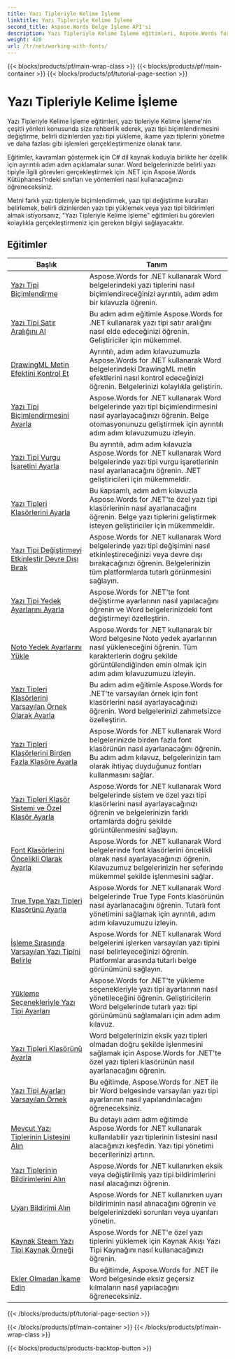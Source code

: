 ```yaml
---
title: Yazı Tipleriyle Kelime İşleme
linktitle: Yazı Tipleriyle Kelime İşleme
second_title: Aspose.Words Belge İşleme API'si
description: Yazı Tipleriyle Kelime İşleme eğitimleri, Aspose.Words for .NET ile Word'de yazı tipleriyle nasıl çalışacağınızı öğretir. Biçimlendirme, ikameler, bildirimler ve daha fazlası.
weight: 420
url: /tr/net/working-with-fonts/
---
```


{{< blocks/products/pf/main-wrap-class >}}
{{< blocks/products/pf/main-container >}}
{{< blocks/products/pf/tutorial-page-section >}}

# Yazı Tipleriyle Kelime İşleme


Yazı Tipleriyle Kelime İşleme eğitimleri, yazı tipleriyle Kelime İşleme'nin çeşitli yönleri konusunda size rehberlik ederek, yazı tipi biçimlendirmesini değiştirme, belirli dizinlerden yazı tipi yükleme, ikame yazı tiplerini yönetme ve daha fazlası gibi işlemleri gerçekleştirmenize olanak tanır.

Eğitimler, kavramları göstermek için C# dil kaynak koduyla birlikte her özellik için ayrıntılı adım adım açıklamalar sunar. Word belgelerinizde belirli yazı tipiyle ilgili görevleri gerçekleştirmek için .NET için Aspose.Words Kütüphanesi'ndeki sınıfları ve yöntemleri nasıl kullanacağınızı öğreneceksiniz.

Metni farklı yazı tipleriyle biçimlendirmek, yazı tipi değiştirme kuralları belirlemek, belirli dizinlerden yazı tipi yüklemek veya yazı tipi bildirimleri almak istiyorsanız, "Yazı Tipleriyle Kelime İşleme" eğitimleri bu görevleri kolaylıkla gerçekleştirmeniz için gereken bilgiyi sağlayacaktır.

 ## Eğitimler
| Başlık | Tanım |
| --- | --- |
| [Yazı Tipi Biçimlendirme](./font-formatting/) | Aspose.Words for .NET kullanarak Word belgelerindeki yazı tiplerini nasıl biçimlendireceğinizi ayrıntılı, adım adım bir kılavuzla öğrenin. |
| [Yazı Tipi Satır Aralığını Al](./get-font-line-spacing/) | Bu adım adım eğitimle Aspose.Words for .NET kullanarak yazı tipi satır aralığını nasıl elde edeceğinizi öğrenin. Geliştiriciler için mükemmel. |
| [DrawingML Metin Efektini Kontrol Et](./check-drawingml-text-effect/) | Ayrıntılı, adım adım kılavuzumuzla Aspose.Words for .NET kullanarak Word belgelerindeki DrawingML metin efektlerini nasıl kontrol edeceğinizi öğrenin. Belgelerinizi kolaylıkla geliştirin. |
| [Yazı Tipi Biçimlendirmesini Ayarla](./set-font-formatting/) | Aspose.Words for .NET kullanarak Word belgelerinde yazı tipi biçimlendirmesini nasıl ayarlayacağınızı öğrenin. Belge otomasyonunuzu geliştirmek için ayrıntılı adım adım kılavuzumuzu izleyin. |
| [Yazı Tipi Vurgu İşaretini Ayarla](./set-font-emphasis-mark/) | Bu ayrıntılı, adım adım kılavuzla Aspose.Words for .NET kullanarak Word belgelerinde yazı tipi vurgu işaretlerinin nasıl ayarlanacağını öğrenin. .NET geliştiricileri için mükemmeldir. |
| [Yazı Tipleri Klasörlerini Ayarla](./set-fonts-folders/) | Bu kapsamlı, adım adım kılavuzla Aspose.Words for .NET'te özel yazı tipi klasörlerinin nasıl ayarlanacağını öğrenin. Belge yazı tiplerini geliştirmek isteyen geliştiriciler için mükemmeldir. |
| [Yazı Tipi Değiştirmeyi Etkinleştir Devre Dışı Bırak](./enable-disable-font-substitution/) | Aspose.Words for .NET kullanarak Word belgelerinde yazı tipi değişimini nasıl etkinleştireceğinizi veya devre dışı bırakacağınızı öğrenin. Belgelerinizin tüm platformlarda tutarlı görünmesini sağlayın. |
| [Yazı Tipi Yedek Ayarlarını Ayarla](./set-font-fallback-settings/) | Aspose.Words for .NET'te font değiştirme ayarlarının nasıl yapılacağını öğrenin ve Word belgelerinizdeki font değiştirmeyi özelleştirin. |
| [Noto Yedek Ayarlarını Yükle](./load-noto-fallback-settings/) | Aspose.Words for .NET kullanarak bir Word belgesine Noto yedek ayarlarının nasıl yükleneceğini öğrenin. Tüm karakterlerin doğru şekilde görüntülendiğinden emin olmak için adım adım kılavuzumuzu izleyin. |
| [Yazı Tipleri Klasörlerini Varsayılan Örnek Olarak Ayarla](./set-fonts-folders-default-instance/) | Bu adım adım eğitimle Aspose.Words for .NET'te varsayılan örnek için font klasörlerini nasıl ayarlayacağınızı öğrenin. Word belgelerinizi zahmetsizce özelleştirin. |
| [Yazı Tipleri Klasörlerini Birden Fazla Klasöre Ayarla](./set-fonts-folders-multiple-folders/) | Aspose.Words for .NET kullanarak Word belgelerinizde birden fazla font klasörünün nasıl ayarlanacağını öğrenin. Bu adım adım kılavuz, belgelerinizin tam olarak ihtiyaç duyduğunuz fontları kullanmasını sağlar. |
| [Yazı Tipleri Klasör Sistemi ve Özel Klasör Ayarla](./set-fonts-folders-system-and-custom-folder/) | Aspose.Words for .NET kullanarak Word belgelerinde sistem ve özel yazı tipi klasörlerini nasıl ayarlayacağınızı öğrenin ve belgelerinizin farklı ortamlarda doğru şekilde görüntülenmesini sağlayın. |
| [Font Klasörlerini Öncelikli Olarak Ayarla](./set-fonts-folders-with-priority/) | Aspose.Words for .NET kullanarak Word belgelerinde font klasörlerini öncelikli olarak nasıl ayarlayacağınızı öğrenin. Kılavuzumuz belgelerinizin her seferinde mükemmel şekilde işlenmesini sağlar. |
| [True Type Yazı Tipleri Klasörünü Ayarla](./set-true-type-fonts-folder/) | Aspose.Words for .NET kullanarak Word belgelerinde True Type Fonts klasörünün nasıl ayarlanacağını öğrenin. Tutarlı font yönetimini sağlamak için ayrıntılı, adım adım kılavuzumuzu izleyin. |
| [İşleme Sırasında Varsayılan Yazı Tipini Belirle](./specify-default-font-when-rendering/) | Aspose.Words for .NET kullanarak Word belgelerini işlerken varsayılan yazı tipini nasıl belirleyeceğinizi öğrenin. Platformlar arasında tutarlı belge görünümünü sağlayın. |
| [Yükleme Seçenekleriyle Yazı Tipi Ayarları](./font-settings-with-load-options/) | Aspose.Words for .NET'te yükleme seçenekleriyle yazı tipi ayarlarının nasıl yönetileceğini öğrenin. Geliştiricilerin Word belgelerinde tutarlı yazı tipi görünümünü sağlamaları için adım adım kılavuz.|
| [Yazı Tipleri Klasörünü Ayarla](./set-fonts-folder/) | Word belgelerinizin eksik yazı tipleri olmadan doğru şekilde işlenmesini sağlamak için Aspose.Words for .NET'te özel yazı tipleri klasörünün nasıl ayarlanacağını öğrenin. |
| [Yazı Tipi Ayarları Varsayılan Örnek](./font-settings-default-instance/) | Bu eğitimde, Aspose.Words for .NET ile bir Word belgesinde varsayılan yazı tipi ayarlarının nasıl yapılandırılacağını öğreneceksiniz. |
| [Mevcut Yazı Tiplerinin Listesini Alın](./get-list-of-available-fonts/) | Bu detaylı adım adım eğitimde Aspose.Words for .NET kullanarak kullanılabilir yazı tiplerinin listesini nasıl alacağınızı keşfedin. Yazı tipi yönetimi becerilerinizi artırın. |
| [Yazı Tiplerinin Bildirimlerini Alın](./receive-notifications-of-fonts/) | Aspose.Words for .NET kullanırken eksik veya değiştirilmiş yazı tipi bildirimlerini nasıl alacağınızı öğrenin. |
| [Uyarı Bildirimi Alın](./receive-warning-notification/) | Aspose.Words for .NET kullanırken uyarı bildiriminin nasıl alınacağını öğrenin ve belgelerinizdeki sorunları veya uyarıları yönetin. |
| [Kaynak Steam Yazı Tipi Kaynak Örneği](./resource-steam-font-source-example/) | Aspose.Words for .NET'e özel yazı tiplerini yüklemek için Kaynak Akışı Yazı Tipi Kaynağını nasıl kullanacağınızı öğrenin. |
| [Ekler Olmadan İkame Edin](./get-substitution-without-suffixes/) | Bu eğitimde, Aspose.Words for .NET ile Word belgesinde eksiz geçersiz kılmaların nasıl yapılacağını öğreneceksiniz. |
{{< /blocks/products/pf/tutorial-page-section >}}

{{< /blocks/products/pf/main-container >}}
{{< /blocks/products/pf/main-wrap-class >}}

{{< blocks/products/products-backtop-button >}}
